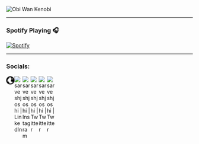 <!-- ### Hello there!
### General Kenobi!! -->
![Obi Wan Kenobi](https://i.redd.it/8hkekbti9a221.jpg)

<hr>
<!--
- 🌱 I’m currently learning: Machine Learning/ Deep Learning 
- 👯 I’m looking to collaborate on: Data Science, Django
- 💬 Ask me about:  Star Wars, Harry Potter, Football
- 📫 How to reach me: Links are under [Socials](https://github.com/sarveshggn/sarveshggn#socials)
- ⚡ Fun fact: Good relations with the Wookiees, I have.

<hr>
-->

### Spotify Playing 🎧
<!-- [<img src="https://novatorem.sarveshggn.vercel.app/api/spotify-playing" alt="Spotify Now Playing" width="350" />](https://open.spotify.com/user/0zqnffeknqc9qjkw0q2fgd7y0)
-->
[![Spotify](https://novatorem.sarveshggn.vercel.app/api/spotify)](https://open.spotify.com/user/0zqnffeknqc9qjkw0q2fgd7y0)

<hr>

### Socials:

[<img align="left" alt="sarveshjoshi | portfoliosite" width="22px" src="https://raw.githubusercontent.com/iconic/open-iconic/master/svg/globe.svg" />][website]
[<img align="left" alt="sarveshjoshi | LinkedIn" width="22px" src="https://cdn.jsdelivr.net/npm/simple-icons@v3/icons/linkedin.svg" />][linkedin]
[<img align="left" alt="sarveshjoshi | Instagram" width="22px" src="https://cdn.jsdelivr.net/npm/simple-icons@v3/icons/instagram.svg" />][instagram]
[<img align="left" alt="sarveshjoshi | Twitter" width="22px" src="https://cdn.jsdelivr.net/npm/simple-icons@v3/icons/twitter.svg" />][twitter]
[<img align="left" alt="sarveshjoshi | Twitter" width="22px" src="https://cdn.jsdelivr.net/npm/simple-icons@v3/icons/steam.svg" />][steam]
[<img align="left" alt="sarveshjoshi | Twitter" width="22px" src="https://cdn.jsdelivr.net/npm/simple-icons@v3/icons/spotify.svg" />][spotify] 

<!-- [<img src="https://raw.githubusercontent.com/iconic/open-iconic/master/svg/globe.svg" alt="sarveshjoshi | portfoliosite" width="22px" style="filter: invert(1); filter: invert(100%); filter: brightness(0) saturate(100%) invert(0) sepia(0) saturate(10000%) hue-rotate(0deg) brightness(100%) contrast(100%);">][website]
[<img src="https://cdn.jsdelivr.net/npm/simple-icons@v3/icons/linkedin.svg" alt="sarveshjoshi | LinkedIn" width="22px" style="filter: invert(1); filter: invert(100%); filter: brightness(0) saturate(100%) invert(0) sepia(0) saturate(10000%) hue-rotate(0deg) brightness(100%) contrast(100%);">][linkedin]
[<img src="https://cdn.jsdelivr.net/npm/simple-icons@v3/icons/instagram.svg" alt="sarveshjoshi | Instagram" width="22px" style="filter: invert(1); filter: invert(100%); filter: brightness(0) saturate(100%) invert(0) sepia(0) saturate(10000%) hue-rotate(0deg) brightness(100%) contrast(100%);">][instagram]
[<img src="https://cdn.jsdelivr.net/npm/simple-icons@v3/icons/twitter.svg" alt="sarveshjoshi | Twitter" width="22px" style="filter: invert(1); filter: invert(100%); filter: brightness(0) saturate(100%) invert(0) sepia(0) saturate(10000%) hue-rotate(0deg) brightness(100%) contrast(100%);">][twitter]
[<img src="https://cdn.jsdelivr.net/npm/simple-icons@v3/icons/steam.svg" alt="sarveshjoshi | Steam" width="22px" style="filter: invert(1); filter: invert(100%); filter: brightness(0) saturate(100%) invert(0) sepia(0) saturate(10000%) hue-rotate(0deg) brightness(100%) contrast(100%);">][steam]
[<img src="https://cdn.jsdelivr.net/npm/simple-icons@v3/icons/spotify.svg" alt="sarveshjoshi | Spotify" width="22px" style="filter: invert(1); filter: invert(100%); filter: brightness(0) saturate(100%) invert(0) sepia(0) saturate(10000%) hue-rotate(0deg) brightness(100%) contrast(100%);">][spotify]
-->

<br />
<br />

[website]: http://sarveshjoshi1.pythonanywhere.com/
[twitter]: https://twitter.com/emperorofarkham
[instagram]: https://www.instagram.com/_sarveshjoshi__/
[linkedin]: https://www.linkedin.com/in/sarvesh-joshi/
[steam]: https://steamcommunity.com/id/sarveshggn/
[spotify]: https://open.spotify.com/user/0zqnffeknqc9qjkw0q2fgd7y0

<!--
**sarveshggn/sarveshggn** is a ✨ _special_ ✨ repository because its `README.md` (this file) appears on your GitHub profile.

Here are some ideas to get you started:

- 🔭 I’m currently working on ...
- 🌱 I’m currently learning: Machine Learning/ Deep Learning 
- 👯 I’m looking to collaborate on: Data Science, Django
- 🤔 I’m looking for help with ...
- 💬 Ask me about:  Star Wars, Harry Potter, Football
- 📫 How to reach me: Links are under [Socials](https://github.com/sarveshggn/sarveshggn#socials)
- 😄 Pronouns: ...
- ⚡ Fun fact: Good relations with the Wookiees, I have. 
-->
